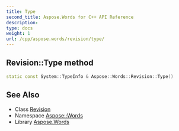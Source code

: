 ```yaml
---
title: Type
second_title: Aspose.Words for C++ API Reference
description: 
type: docs
weight: 1
url: /cpp/aspose.words/revision/type/
---
```

## Revision::Type method




```cpp
static const System::TypeInfo & Aspose::Words::Revision::Type()
```

## See Also

* Class [Revision](../)
* Namespace [Aspose::Words](../../)
* Library [Aspose.Words](../../../)
